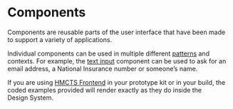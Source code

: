 # Components

Components are reusable parts of the user interface that have been made to support a variety of applications.

Individual components can be used in multiple different [patterns](../patterns) and contexts. For example, the [text input](../components/text-input) component can be used to ask for an email address, a National Insurance number or someone’s name.

If you are using [HMCTS Frontend](https://github.com/hmcts/frontend) in your prototype kit or in your build, the coded examples provided will render exactly as they do inside the Design&nbsp;System.